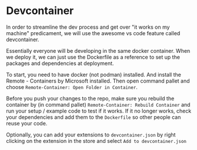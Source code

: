 # Devcontainer

In order to streamline the dev process and get over "it works on my machine" predicament, we will use the awesome vs code feature called devcontainer.

Essentially everyone will be developing in the same docker container. When we deploy it, we can just use the Dockerfile as a reference to set up the packages and dependencies at deployment.

To start, you need to have docker (not podman) installed. And install the Remote - Containers by Microsoft installed. Then open command pallet and choose `Remote-Container: Open Folder in Container`.

Before you push your changes to the repo, make sure you rebuild the container by (in command pallet) `Remote-Container: Rebuild Container` and run your setup / example code to test if it works. If it no longer works, check your dependencies and add them to the `Dockerfile` so other people can reuse your code.

Optionally, you can add your extensions to `devcontainer.json` by right clicking on the extension in the store and select `Add to devcontainer.json`